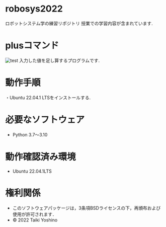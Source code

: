 # robosys2022
ロボットシステム学の練習リポジトリ
授業での学習内容が含まれています.

# plusコマンド
![test](https://github.com/Yoshino0304/robosys2022/actions/workflows/test.yml/badge.svg)
入力した値を足し算するプログラムです.

# 動作手順
・Ubuntu 22.04.1 LTSをインストールする.

# 必要なソフトウェア
* Python 3.7～3.10

# 動作確認済み環境
* Ubuntu 22.04.1LTS 

# 権利関係
 * このソフトウェアパッケージは，3条項BSDライセンスの下，再頒布および使用が許可されます．
 * © 2022 Taiki Yoshino
